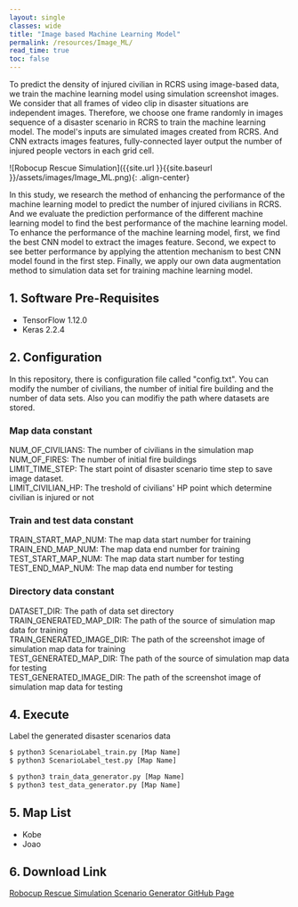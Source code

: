 ```yaml
---
layout: single
classes: wide
title: "Image based Machine Learning Model"
permalink: /resources/Image_ML/
read_time: true
toc: false
---
```

To predict the density of injured civilian in RCRS using image-based data, we train the machine learning model using simulation screenshot images. We consider that all frames of video clip in disaster situations are independent images. Therefore, we choose one frame randomly in images sequence of a disaster scenario in RCRS to train the machine learning model. The model's inputs are simulated images created from RCRS. And CNN extracts images features, fully-connected layer output the number of injured people vectors in each grid cell.

![Robocup Rescue Simulation]({{site.url }}{{site.baseurl }}/assets/images/Image_ML.png){: .align-center}

In this study, we research the method of enhancing the performance of the machine learning model to predict the number of injured civilians in RCRS. And we evaluate the prediction performance of the different machine learning model to find the best performance of the machine learning model. To enhance the performance of the machine learning model, first, we find the best CNN model to extract the images feature. Second, we expect to see better performance by applying the attention mechanism to best CNN model found in the first step. Finally, we apply our own data augmentation method to simulation data set for training machine learning model.

## 1. Software Pre-Requisites
- TensorFlow 1.12.0
- Keras 2.2.4

## 2. Configuration
In this repository, there is configuration file called "config.txt". You can modify the number of civilians, the number of initial fire building and the number of data sets. Also you can modifiy the path where datasets are stored.  

### Map data constant
NUM_OF_CIVILIANS: The number of civilians in the simulation map  
NUM_OF_FIRES: The number of initial fire buildings  
LIMIT_TIME_STEP: The start point of disaster scenario time step to save image dataset.  
LIMIT_CIVILIAN_HP: The treshold of civilians' HP point which determine civilian is injured or not

### Train and test data constant
TRAIN_START_MAP_NUM: The map data start number for training  
TRAIN_END_MAP_NUM: The map data end number for training  
TEST_START_MAP_NUM: The map data start number for testing  
TEST_END_MAP_NUM: The map data end number for testing  

### Directory data constant
DATASET_DIR: The path of data set directory  
TRAIN_GENERATED_MAP_DIR: The path of the source of simulation map data for training  
TRAIN_GENERATED_IMAGE_DIR: The path of the screenshot image of simulation map data for training  
TEST_GENERATED_MAP_DIR: The path of the source of simulation map data for testing  
TEST_GENERATED_IMAGE_DIR: The path of the screenshot image of simulation map data for testing  

## 4. Execute


Label the generated disaster scenarios data
```bash
$ python3 ScenarioLabel_train.py [Map Name]
$ python3 ScenarioLabel_test.py [Map Name]
```

```bash
$ python3 train_data_generator.py [Map Name]
$ python3 test_data_generator.py [Map Name]
```

## 5. Map List
- Kobe
- Joao

## 6. Download Link
[Robocup Rescue Simulation Scenario Generator GitHub Page](https://github.com/swhaKo/Scenario_Generator)
